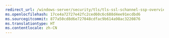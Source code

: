 ```yaml
---
redirect_url: /windows-server/security/tls/tls-ssl-schannel-ssp-overview.md
ms.openlocfilehash: 17ce4a72727e42fc2ced60c6c688d4ee91ecdbd6
ms.sourcegitcommit: 877a50cd8d6e727048cdfac9b614a98ac3220876
ms.translationtype: HT
ms.contentlocale: zh-CN
---
```

